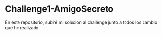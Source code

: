 # Challenge1-AmigoSecreto
En este repositorio, subiré mi solución al challenge junto a todos los cambio que he realizado
